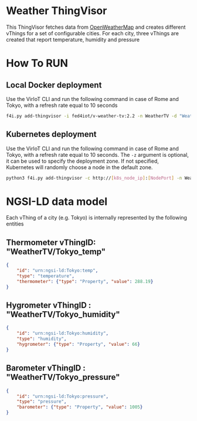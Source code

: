 # Weather ThingVisor

This ThingVisor fetches  data from [OpenWeatherMap](openweathermap.org) and creates different vThings for a set of configurable cities. For each city, three vThings are created that report temperature, humidity and pressure

# How To RUN

## Local Docker deployment

Use the VirIoT CLI and run the following command in case of Rome and Tokyo, with a refresh rate equal to 10 seconds  

```bash
f4i.py add-thingvisor -i fed4iot/v-weather-tv:2.2 -n WeatherTV -d "Weather ThingVisor fetching data from open weather" -p '{"cities":["Rome", "Tokyo"], "rate":10}'
```

## Kubernetes deployment

Use the VirIoT CLI and run the following command in case of Rome and Tokyo, with a refresh rate equal to 10 seconds.
The `-z` argument is optional, it can be used to specify the deployment zone. If not specified,   
Kubernetes will randomly choose a node in the default zone.

```bash
python3 f4i.py add-thingvisor -c http://[k8s_node_ip]:[NodePort] -n WeatherTV -d "Weather ThingVisor fetching data from open weather" -p '{"cities":["Rome", "Tokyo"], "rate":10}' -y "../yaml/thingVisor-weather.yaml" -z Japan  
```


# NGSI-LD data model

Each vThing of a city (e.g. Tokyo) is internally represented by the following entities

## Thermometer vThingID: "WeatherTV/Tokyo_temp"

```json
{
    "id": "urn:ngsi-ld:Tokyo:temp",
    "type": "temperature",
    "thermometer": {"type": "Property", "value": 288.19}
}
```

## Hygrometer vThingID : "WeatherTV/Tokyo_humidity"

```json
{
    "id": "urn:ngsi-ld:Tokyo:humidity",
    "type": "humidity",
    "hygrometer": {"type": "Property", "value": 66}
}
```

## Barometer vThingID : "WeatherTV/Tokyo_pressure"

```json
{
    "id": "urn:ngsi-ld:Tokyo:pressure",
    "type": "pressure",
    "barometer": {"type": "Property", "value": 1005}
}
```

